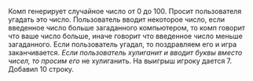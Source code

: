 Комп генерирует случайное число от 0 до 100.
Просит пользователя угадать это число.
Пользователь вводит некоторое число, если введенное число
больше загаданного компьютером, то комп говорит что ваше число больше,
иначе говорит что введенное число меньше загаданного.
Если пользователь угадал, то поздравляем его и игра заканчивается.
*Если пользователь хулиганит и вводит буквы вместо чисел, то просим его*
не хулиганить.
На выигрыш игроку дается 7.
Добавил 10 строку.
